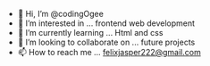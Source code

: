- 👋 Hi, I’m @codingOgee
- 👀 I’m interested in ... frontend web development
- 🌱 I’m currently learning ... Html and css
- 💞️ I’m looking to collaborate on ... future projects
- 📫 How to reach me ... felixjasper222@gmail.com

<!---
codingOgee/codingOgee is a ✨ special ✨ repository because its `README.md` (this file) appears on your GitHub profile.
You can click the Preview link to take a look at your changes.
--->
